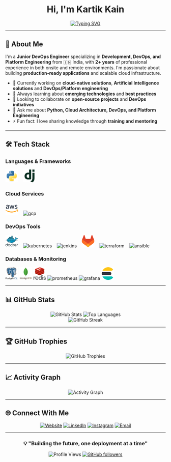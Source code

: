 <div align="center">
  
# Hi, I'm Kartik Kain

[![Typing SVG](https://readme-typing-svg.herokuapp.com?font=Fira+Code&pause=1000&color=2E9EF7&center=true&vCenter=true&width=435&lines=Junior+DevOps+Engineer;2%2B+Years+of+Experience;GCP:+Associate+Cloud+Engineer)](https://git.io/typing-svg)

</div>

---

## 🚀 About Me

I'm a **Junior DevOps Engineer** specializing in **Development, DevOps, and Platform Engineering** from 🇮🇳 India, with **2+ years** of professional experience in both onsite and remote environments. I'm passionate about building **production-ready applications** and scalable cloud infrastructure.

- 🔭 Currently working on **cloud-native solutions**, **Artificial Intelligence solutions** and **DevOps/Platform engineering**
- 🌱 Always learning about **emerging technologies** and **best practices**
- 👯 Looking to collaborate on **open-source projects** and **DevOps initiatives**
- 💬 Ask me about **Python, Cloud Architecture, DevOps, and Platform Engineering**
- ⚡ Fun fact: I love sharing knowledge through **training and mentoring**

---

## 🛠️ Tech Stack

### **Languages & Frameworks**
<p align="left">
  <img src="https://raw.githubusercontent.com/devicons/devicon/master/icons/python/python-original.svg" alt="python" width="40" height="40"/>
  &nbsp;&nbsp;
  <img src="https://raw.githubusercontent.com/devicons/devicon/master/icons/django/django-plain.svg" alt="django" width="40" height="40"/>
  &nbsp;&nbsp;
</p>

### **Cloud Services**
<p align="left">
  <img src="https://raw.githubusercontent.com/devicons/devicon/master/icons/amazonwebservices/amazonwebservices-original-wordmark.svg" alt="aws" width="40" height="40"/>
  &nbsp;&nbsp;
  <img src="https://www.vectorlogo.zone/logos/google_cloud/google_cloud-icon.svg" alt="gcp" width="40" height="40"/>
  &nbsp;&nbsp;
</p>

### **DevOps Tools**  
<p align="left">
  <img src="https://raw.githubusercontent.com/devicons/devicon/master/icons/docker/docker-original-wordmark.svg" alt="docker" width="40" height="40"/>
  &nbsp;&nbsp;
  <img src="https://www.vectorlogo.zone/logos/kubernetes/kubernetes-icon.svg" alt="kubernetes" width="40" height="40"/>
  &nbsp;&nbsp;
  <img src="https://www.vectorlogo.zone/logos/jenkins/jenkins-icon.svg" alt="jenkins" width="40" height="40"/>
  &nbsp;&nbsp;
  <img src="https://raw.githubusercontent.com/devicons/devicon/master/icons/gitlab/gitlab-original.svg" alt="gitlab" width="40" height="40"/>
  &nbsp;&nbsp;
  <img src="https://www.vectorlogo.zone/logos/terraformio/terraformio-icon.svg" alt="terraform" width="40" height="40"/>
  &nbsp;&nbsp;
  <img src="https://www.vectorlogo.zone/logos/ansible/ansible-icon.svg" alt="ansible" width="40" height="40"/>
  &nbsp;&nbsp;
</p>

### **Databases & Monitoring**
<p align="left">
  <img src="https://raw.githubusercontent.com/devicons/devicon/master/icons/postgresql/postgresql-original-wordmark.svg" alt="postgresql" width="40" height="40"/>
  <img src="https://raw.githubusercontent.com/devicons/devicon/master/icons/mongodb/mongodb-original-wordmark.svg" alt="mongodb" width="40" height="40"/>
  <img src="https://raw.githubusercontent.com/devicons/devicon/master/icons/redis/redis-original-wordmark.svg" alt="redis" width="40" height="40"/>
  <img src="https://www.vectorlogo.zone/logos/prometheusio/prometheusio-icon.svg" alt="prometheus" width="40" height="40"/>
  <img src="https://www.vectorlogo.zone/logos/grafana/grafana-icon.svg" alt="grafana" width="40" height="40"/>
  <img src="https://raw.githubusercontent.com/devicons/devicon/master/icons/elasticsearch/elasticsearch-original.svg" alt="elasticsearch" width="40" height="40"/>
</p>

---

## 📊 GitHub Stats

<div align="center">
  <img src="https://github-readme-stats.vercel.app/api?username=MrKainn&show_icons=true&theme=tokyonight&hide_border=true&count_private=true" alt="GitHub Stats" height="165">
  <img src="https://github-readme-stats.vercel.app/api/top-langs/?username=MrKainn&layout=compact&theme=tokyonight&hide_border=true" alt="Top Languages" height="165">
</div>

<div align="center">
  <img src="https://github-readme-streak-stats.herokuapp.com/?user=MrKainn&theme=tokyonight&hide_border=true" alt="GitHub Streak" width="400">
</div>

---

## 🏆 GitHub Trophies
<div align="center">
  <img src="https://github-profile-trophy.vercel.app/?username=MrKainn&theme=tokyonight&no-frame=true&no-bg=true&margin-w=4" alt="GitHub Trophies">
</div>

---

## 📈 Activity Graph
<div align="center">
  <img src="https://github-readme-activity-graph.vercel.app/graph?username=MrKainn&theme=tokyo-night&hide_border=true" alt="Activity Graph">
</div>

---

## 🌐 Connect With Me

<div align="center">
  
[![Website](https://img.shields.io/badge/Website-trainwithshubham.com-blue?style=for-the-badge&logo=google-chrome&logoColor=white)](https://www.trainwithshubham.com)
[![LinkedIn](https://img.shields.io/badge/LinkedIn-Connect-blue?style=for-the-badge&logo=linkedin&logoColor=white)](https://www.linkedin.com/in/kartikkain/)
[![Instagram](https://img.shields.io/badge/Instagram-Follow-E4405F?style=for-the-badge&logo=instagram&logoColor=white)](https://www.instagram.com/its.me.kain/)
[![Email](https://img.shields.io/badge/Email-kartikkain6@gmail.com-red?style=for-the-badge&logo=gmail&logoColor=white)](mailto:kartikkain6@gmail.com)

</div>

---

<div align="center">
  
### 💡 "Building the future, one deployment at a time" 

![Profile Views](https://komarev.com/ghpvc/?username=MrKainn&color=brightgreen&style=flat-square)
[![GitHub followers](https://img.shields.io/github/followers/MrKainn?label=Follow&style=social)](https://github.com/MrKainn)

</div>
